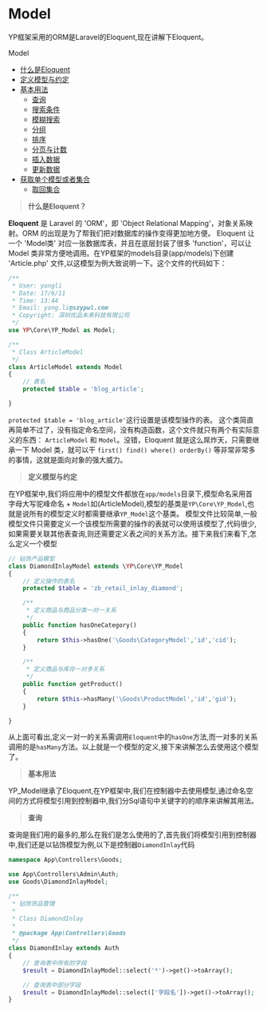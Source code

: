 # Model

YP框架采用的ORM是Laravel的Eloquent,现在讲解下Eloquent。

Model

+ [什么是Eloquent](#jianjie)
+ [定义模型与约定](#defind)
+ [基本用法](#use)
    + [查询](#select)
    + [搜索条件](#where)
    + [模糊搜索](#like)
    + [分组](#group)
    + [排序](#order)
    + [分页与计数](#limit)
    + [插入数据](#insert)
    + [更新数据](#update)
+ [获取单个模型或者集合](#getmodel)
    + [取回集合](#getaggregate)



><span id='jianjie'>**什么是Eloquent？**</span>

**Eloquent** 是 Laravel 的 'ORM'，即 'Object Relational Mapping'，对象关系映射。ORM 的出现是为了帮我们把对数据库的操作变得更加地方便。
Eloquent 让一个 'Model类' 对应一张数据库表，并且在底层封装了很多 'function'，可以让 Model 类非常方便地调用。在YP框架的models目录(app/models)下创建 'Article.php' 文件,以这模型为例大致说明一下。这个文件的代码如下：

```php
/**
 * User: yongli
 * Date: 17/6/11
 * Time: 13:44
 * Email: yong.li@szypwl.com
 * Copyright: 深圳优品未来科技有限公司
 */
use YP\Core\YP_Model as Model;

/**
 * Class ArticleModel
 */
class ArticleModel extends Model
{
    // 表名
    protected $table = 'blog_article';

}
```
`protected $table = 'blog_article'`这行设置是该模型操作的表。
这个类简直再简单不过了，没有指定命名空间，没有构造函数，这个文件就只有两个有实际意义的东西： `ArticleModel` 和 `Model`。没错，Eloquent 就是这么屌炸天，只需要继承一下 Model 类，就可以干 `first() find() where() orderBy()` 等非常非常多的事情，这就是面向对象的强大威力。

><span id='defind'>**定义模型与约定**</span>

在YP框架中,我们将应用中的模型文件都放在`app/models`目录下,模型命名采用首字母大写驼峰命名 + `Model`如(ArticleModel),模型的基类是`YP\Core\YP_Model`,也就是说所有的模型定义时都需要继承`YP_Model`这个基类。
模型文件比较简单,一般模型文件只需要定义一个该模型所需要的操作的表就可以使用该模型了,代码很少,如果需要关联其他表查询,则还需要定义表之间的关系方法。接下来我们来看下,怎么定义一个模型
```php
// 钻饰产品模型
class DiamondInlayModel extends \YP\Core\YP_Model
{
    // 定义操作的表名
    protected $table = 'zb_retail_inlay_diamond';

    /**
     * 定义商品与商品分类一对一关系
     */
    public function hasOneCategory()
    {
        return $this->hasOne('\Goods\CategoryModel','id','cid');
    }

    /**
     * 定义商品与库存一对多关系
     */
    public function getProduct()
    {
        return $this->hasMany('\Goods\ProductModel','id','gid');
    }

}
```
从上面可看出,定义一对一的关系需调用`Eloquent`中的`hasOne`方法,而一对多的关系调用的是`hasMany`方法。以上就是一个模型的定义,接下来讲解怎么去使用这个模型了。

><span id='use'>**基本用法**</span>

YP_Model继承了Eloquent,在YP框架中,我们在控制器中去使用模型,通过命名空间的方式将模型引用到控制器中,我们分Sql语句中关键字的的顺序来讲解其用法。

><span id='select'>**查询**</span>

查询是我们用的最多的,那么在我们是怎么使用的了,首先我们将模型引用到控制器中,我们还是以钻饰模型为例,以下是控制器`DiamondInlay`代码
```php
namespace App\Controllers\Goods;

use App\Controllers\Admin\Auth;
use Goods\DiamondInlayModel;

/**
 * 钻饰货品管理
 *
 * Class DiamondInlay
 *
 * @package App\Controllers\Goods
 */
class DiamondInlay extends Auth
{
    // 查询表中所有的字段
    $result = DiamondInlayModel::select('*')->get()->toArray();

    // 查询表中部分字段
    $result = DiamondInlayModel::select(['字段名'])->get()->toArray();
}
```
